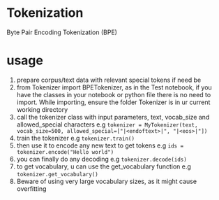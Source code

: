 # Tokenization
Byte Pair Encoding Tokenization (BPE)

# usage
1. prepare corpus/text data with relevant special tokens if need be
2. from Tokenizer import BPETokenizer, as in the Test notebook, if you have the classes in your notebook or python file
   there is no need to import.
   While importing, ensure the folder Tokenizer is in ur current working directory
2. call the tokenizer class with input parameters, text, vocab_size and allowed_special characters 
    e.g `tokenizer = MyTokenizer(text, vocab_size=500, allowed_special=["|<endoftext>|", "|<eos>|"])`
3. train the tokenizer
    e.g `tokenizer.train()`
4. then use it to encode any new text to get tokens
    e.g `ids = tokenizer.encode("Hello world")`
5. you can finally do any decoding
    e.g `tokenizer.decode(ids)`
6. to get vocabulary, u can use the get_vocabulary function
   e.g `tokenizer.get_vocabulary()`
7. Beware of using very large vocabulary sizes, as it might cause overfitting
